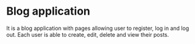 # Blog application

It is a blog application with pages allowing user to register, log in and log out. 
Each user is able to create, edit, delete and view their posts.